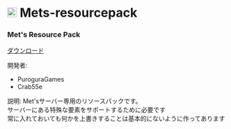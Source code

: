 <h1><img src="https://mets-svr.com/images/favicon.png" style="width:22px"> Mets-resourcepack</h1>

### Met's Resource Pack

[ダウンロード](//github.com/Crab55e/Mets-resourcepack/releases/download/1.1.0/mets-resources.zip/)

開発者:
- PuroguraGames
- Crab55e

説明:
Met'sサーバー専用のリソースパックです。  
サーバーにある特殊な要素をサポートするために必要です   
常に入れておいても何かを上書きすることは基本的にないように作ってあります
